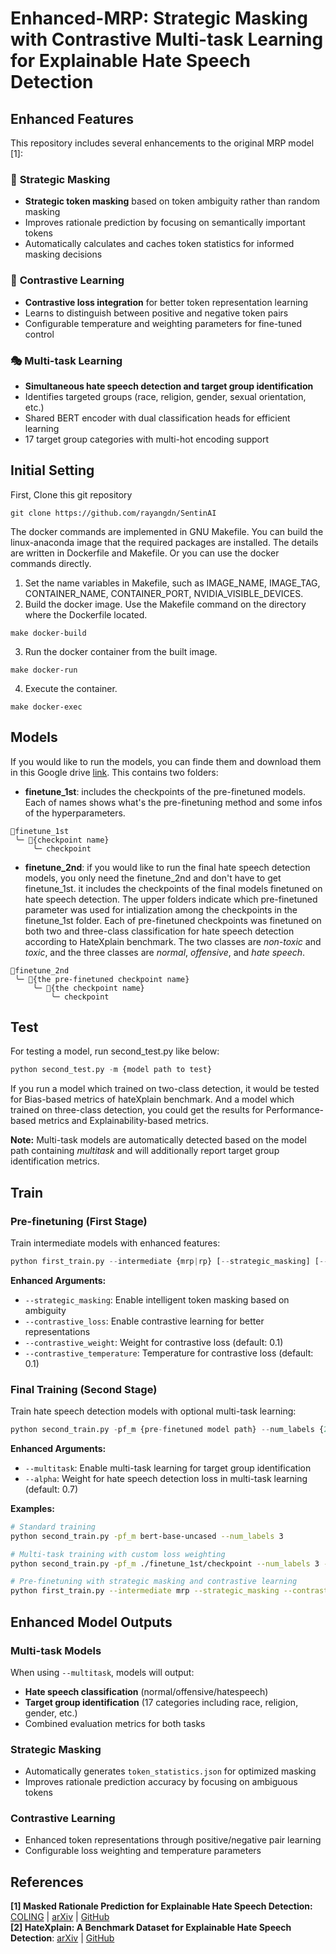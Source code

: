 # Enhanced-MRP: Strategic Masking with Contrastive Multi-task Learning for Explainable Hate Speech Detection

## Enhanced Features

This repository includes several enhancements to the original MRP model [1]:

### 🎯 **Strategic Masking**
- **Strategic token masking** based on token ambiguity rather than random masking
- Improves rationale prediction by focusing on semantically important tokens
- Automatically calculates and caches token statistics for informed masking decisions

### 🔗 **Contrastive Learning**
- **Contrastive loss integration** for better token representation learning
- Learns to distinguish between positive and negative token pairs
- Configurable temperature and weighting parameters for fine-tuned control

### 🎭 **Multi-task Learning**
- **Simultaneous hate speech detection and target group identification**
- Identifies targeted groups (race, religion, gender, sexual orientation, etc.)
- Shared BERT encoder with dual classification heads for efficient learning
- 17 target group categories with multi-hot encoding support

## Initial Setting
First, Clone this git repository
```
git clone https://github.com/rayangdn/SentinAI
```
The docker commands are implemented in GNU Makefile. You can build the linux-anaconda image that the required packages are installed. The details are written in Dockerfile and Makefile. Or you can use the docker commands directly. 
1. Set the name variables in Makefile, such as IMAGE_NAME, IMAGE_TAG, CONTAINER_NAME, CONTAINER_PORT, NVIDIA_VISIBLE_DEVICES.
2. Build the docker image. Use the Makefile command on the directory where the Dockerfile located.
```
make docker-build
```
3. Run the docker container from the built image.
```
make docker-run
```
4. Execute the container.
```
make docker-exec
```

## Models
If you would like to run the models, you can finde them and download them in this Google drive [link](https://drive.google.com/drive/u/1/folders/1vAkw4C90RV8_fSjDZRCvOLHtRD4-zHtj). This contains two folders:
- **finetune_1st**: includes the checkpoints of the pre-finetuned models. Each of names shows what's the pre-finetuning method and some infos of the hyperparameters.
```
📁finetune_1st
 ╰─ 📁{checkpoint name}
     ╰─ checkpoint
```
- **finetune_2nd**: if you would like to run the final hate speech detection models, you only need the finetune_2nd and don't have to get finetune_1st. it includes the checkpoints of the final models finetuned on hate speech detection. The upper folders indicate which pre-finetuned parameter was used for intialization among the checkpoints in the finetune_1st folder. Each of pre-finetuned checkpoints was finetuned on both two and three-class classification for hate speech detection according to HateXplain benchmark. The two classes are *non-toxic* and *toxic*, and the three classes are *normal*, *offensive*, and *hate speech*.
```
📁finetune_2nd
 ╰─ 📁{the pre-finetuned checkpoint name}
     ╰─ 📁{the checkpoint name}
         ╰─ checkpoint 
```

## Test
For testing a model, run second_test.py like below:
```python
python second_test.py -m {model path to test}
```

If you run a model which trained on two-class detection, it would be tested for Bias-based metrics of hateXplain benchmark. And a model which trained on three-class detection, you could get the results for Performance-based metrics and Explainability-based metrics.

**Note:** Multi-task models are automatically detected based on the model path containing *multitask* and will additionally report target group identification metrics.

## Train

### Pre-finetuning (First Stage)
Train intermediate models with enhanced features:
```python
python first_train.py --intermediate {mrp|rp} [--strategic_masking] [--contrastive_loss] [additional options]
```
**Enhanced Arguments:**
- `--strategic_masking`: Enable intelligent token masking based on ambiguity
- `--contrastive_loss`: Enable contrastive learning for better representations
- `--contrastive_weight`: Weight for contrastive loss (default: 0.1)
- `--contrastive_temperature`: Temperature for contrastive loss (default: 0.1)

### Final Training (Second Stage)
Train hate speech detection models with optional multi-task learning:
```python
python second_train.py -pf_m {pre-finetuned model path} --num_labels {2|3} [--multitask] [additional options]
```
**Enhanced Arguments:**
- `--multitask`: Enable multi-task learning for target group identification
- `--alpha`: Weight for hate speech detection loss in multi-task learning (default: 0.7)

**Examples:**
```bash
# Standard training
python second_train.py -pf_m bert-base-uncased --num_labels 3

# Multi-task training with custom loss weighting
python second_train.py -pf_m ./finetune_1st/checkpoint --num_labels 3 --multitask --alpha 0.8

# Pre-finetuning with strategic masking and contrastive learning
python first_train.py --intermediate mrp --strategic_masking --contrastive_loss --contrastive_weight 0.15
```

## Enhanced Model Outputs

### Multi-task Models
When using `--multitask`, models will output:
- **Hate speech classification** (normal/offensive/hatespeech)
- **Target group identification** (17 categories including race, religion, gender, etc.)
- Combined evaluation metrics for both tasks

### Strategic Masking
- Automatically generates `token_statistics.json` for optimized masking
- Improves rationale prediction accuracy by focusing on ambiguous tokens

### Contrastive Learning
- Enhanced token representations through positive/negative pair learning
- Configurable loss weighting and temperature parameters

## References
**[1] Masked Rationale Prediction for Explainable Hate Speech Detection:** [COLING](https://aclanthology.org/2022.coling-1.577/)  |  [arXiv](https://arxiv.org/abs/2211.00243) | [GitHub](https://github.com/alatteaday/mrp_hate-speech-detection)   
**[2] HateXplain: A Benchmark Dataset for Explainable Hate Speech Detection**: [arXiv](https://arxiv.org/abs/2012.10289) | [GitHub](https://github.com/hate-alert/HateXplain)
 

